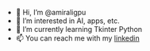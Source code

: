 - 👋 Hi, I’m @amiraligpu
- 👀 I’m interested in AI, apps, etc.
- 🌱 I’m currently learning Tkinter Python
- 📫 You can reach me with my [linkedin](www.linnkedin.com/amirali-dashti)

<!---
amiraligpu/amiraligpu is a ✨ special ✨ repository because its `README.md` (this file) appears on your GitHub profile.
You can click the Preview link to take a look at your changes.
--->
